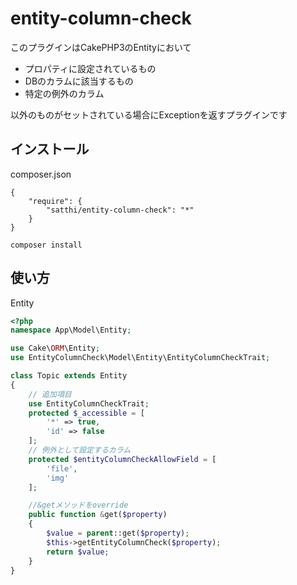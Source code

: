 # entity-column-check

このプラグインはCakePHP3のEntityにおいて

- プロパティに設定されているもの
- DBのカラムに該当するもの
- 特定の例外のカラム

以外のものがセットされている場合にExceptionを返すプラグインです

## インストール
composer.json
```
{
	"require": {
		"satthi/entity-column-check": "*"
	}
}
```

`composer install`

## 使い方

Entity
```php
<?php
namespace App\Model\Entity;

use Cake\ORM\Entity;
use EntityColumnCheck\Model\Entity\EntityColumnCheckTrait;

class Topic extends Entity
{
    // 追加項目
    use EntityColumnCheckTrait;
    protected $_accessible = [
        '*' => true,
        'id' => false
    ];
    // 例外として設定するカラム
    protected $entityColumnCheckAllowField = [
        'file',
        'img'
    ];

    //&getメソッドをoverride
    public function &get($property)
    {
        $value = parent::get($property);
        $this->getEntityColumnCheck($property);
        return $value;
    }
}
```
